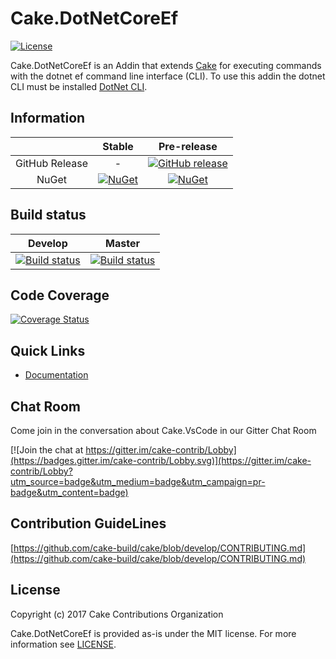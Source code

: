 # Cake.DotNetCoreEf

[![License](http://img.shields.io/:license-mit-blue.svg)](http://cake-contrib.mit-license.org)

Cake.DotNetCoreEf is an Addin that extends [Cake](http://cakebuild.net/) for executing commands with the dotnet ef command line interface (CLI). To use this addin the dotnet CLI must be installed [DotNet CLI](https://www.microsoft.com/net/core#windowscmd).

## Information

||Stable|Pre-release|
|:--:|:--:|:--:|
|GitHub Release|-|[![GitHub release](https://img.shields.io/github/release/cake-contrib/Cake.DotNetCoreEf.svg)](https://github.com/cake-contrib/Cake.DotNetCoreEf/releases/latest)|
|NuGet|[![NuGet](https://img.shields.io/nuget/v/Cake.DotNetCoreEf.svg)](https://www.nuget.org/packages/Cake.DotNetCoreEf)|[![NuGet](https://img.shields.io/nuget/vpre/Cake.DotNetCoreEf.svg)](https://www.nuget.org/packages/Cake.DotNetCoreEf)|

## Build status

|Develop|Master|
|:--:|:--:|
|[![Build status](https://ci.appveyor.com/api/projects/status/fyk64dwsp69pis7i/branch/develop?svg=true)](https://ci.appveyor.com/project/cakecontrib/cake-dotnetcoreef/branch/develop)|[![Build status](https://ci.appveyor.com/api/projects/status/fyk64dwsp69pis7i/branch/master?svg=true)](https://ci.appveyor.com/project/cakecontrib/cake-dotnetcoreef/branch/master)|

## Code Coverage

[![Coverage Status](https://coveralls.io/repos/github/cake-contrib/Cake.DotNetCoreEf/badge.svg?branch=develop)](https://coveralls.io/github/cake-contrib/Cake.DotNetCoreEf?branch=develop)

## Quick Links

- [Documentation](https://cake-contrib.github.io/Cake.DotNetCoreEf/)

## Chat Room

Come join in the conversation about Cake.VsCode in our Gitter Chat Room

[![Join the chat at https://gitter.im/cake-contrib/Lobby](https://badges.gitter.im/cake-contrib/Lobby.svg)](https://gitter.im/cake-contrib/Lobby?utm_source=badge&utm_medium=badge&utm_campaign=pr-badge&utm_content=badge)

## Contribution GuideLines

[https://github.com/cake-build/cake/blob/develop/CONTRIBUTING.md](https://github.com/cake-build/cake/blob/develop/CONTRIBUTING.md)

## License

Copyright (c) 2017 Cake Contributions Organization

Cake.DotNetCoreEf is provided as-is under the MIT license. For more information see [LICENSE](https://github.com/cake-contrib/Cake.DotNetCoreEf/blob/develop/LICENSE).
